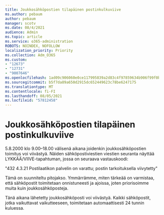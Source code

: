 ```yaml
---
title: Joukkosähköpostien tilapäinen postinkulkuviive
ms.author: pebaum
author: pebaum
manager: scotv
ms.date: 08/4/2021
audience: Admin
ms.topic: article
ms.service: o365-administration
ROBOTS: NOINDEX, NOFOLLOW
localization_priority: Priority
ms.collection: Adm_O365
ms.custom:
- "12673"
- "12731"
- "9007646"
ms.openlocfilehash: 1ad09c906060e0ce117995839a2d83c4f97859634b906f99f0b6c0d72a4efa9e
ms.sourcegitcommit: b5f7da89a650d2915dc652449623c78be6247175
ms.translationtype: MT
ms.contentlocale: fi-FI
ms.lasthandoff: 08/05/2021
ms.locfileid: "57812458"
---
```

# <a name="temporary-mail-flow-delay-for-bulk-emails"></a>Joukkosähköpostien tilapäinen postinkulkuviive

5.8.2000 klo 9.00–18.00 välisenä aikana joidenkin joukkosähköpostien toimitus voi viivästyä. Näiden sähköpostiviestien viestien seuranta näyttää LYKKÄÄ/VIIVE-tapahtuman, jossa on seuraava vastauskoodi:

"432 4.3.21 Postilaatikon palvelin on varattu; postin tarkoituksella viivytetty"

Tämä on suunniteltu pitojakso. Ymmärrämme, miten tärkeää on varmistaa, että sähköpostit toimitetaan onnistuneesti ja ajoissa, joten priorisoimme muita kuin joukkosähköposteja. 

Tänä aikana lähetetty joukkosähköposti voi viivästyä. Kaikki sähköpostit, jotka vaikuttavat vaikutteeseen, toimitetaan automaattisesti 24 tunnin kuluessa.
